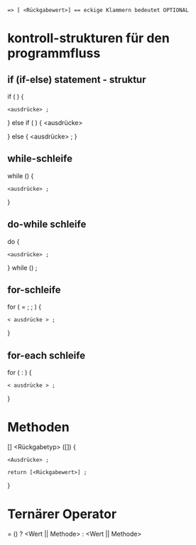 
    => [ <Rückgabewert>] == eckige Klammern bedeutet OPTIONAL

# kontroll-strukturen für den programmfluss

## if (if-else) statement - struktur

if ( <boolescher Ausdruck> ) {
    
    <ausdrücke> ;

} else if ( <boolescher Ausdruck> ) {
    <ausdrücke> 

} else {
    <ausdrücke> ;
}

## while-schleife

while (<boolescher ausdruck>) {

    <ausdrücke> ;
}
## do-while schleife

do {
    
    <ausdrücke> ;

} while (<boolescher ausdruck>) ;

## for-schleife

for (<datentyp> <bezeichner> = <wertA> ; <wertA> <operator> <wert> ; <inkrementor>) {

    < ausdrücke > ;
}

## for-each schleife

for (<datentyp> <bezeichner> : <iterable-objekt>) {

    < ausdrücke > ;
}

# Methoden

<zugriffsmodifier> [<static>] <Rückgabetyp> <Bezeichner> ([<Parameter>]) {

    <Ausdrücke> ;

    return [<Rückgabewert>] ;
}

# Ternärer Operator

<Datentyp> <Bezeichner> = (<boolsche Bedingung>) ? <Wert || Methode> : <Wert || Methode>

